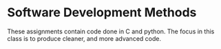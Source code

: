 # Software Development Methods
These assignments contain code done in C and python. The focus in this class is to produce cleaner, and more advanced code.
